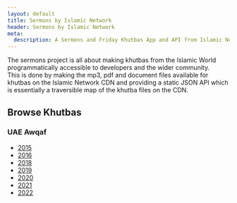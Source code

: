```yaml
---
layout: default
title: Sermons by Islamic Network
header: Sermons by Islamic Network
meta:
  description: A Sermons and Friday Khutbas App and API from Islamic Network
---
```


<div class="px-4 py-2 sm:px-0">
    The sermons project is all about making khutbas from the Islamic World programmatically accessible to developers and the wider community.
</div>
<div class="px-4 sm:px-0">
    This is done by making the mp3, pdf and document files available for khutbas on the Islamic Network CDN and providing a static JSON API
which is essentially a traversible map of the khutba files on the CDN.
</div>
<h2 class="text-lg font-bold">Browse Khutbas</h2>
<h3 class="text-lg font-bold">UAE Awqaf</h3>
<ul>
<li>
    <a href="/uae-awqaf/2015">2015</a>
</li>
<li>
    <a href="/uae-awqaf/2016">2016</a>
</li>
<li>
    <a href="/uae-awqaf/2018">2018</a>
</li>
<li>
    <a href="/uae-awqaf/2019">2019</a>
</li>
<li>
    <a href="/uae-awqaf/2020">2020</a>
</li>
<li>
    <a href="/uae-awqaf/2021">2021</a>
</li>
<li>
    <a href="/uae-awqaf/2022">2022</a>
</li>

</ul>
<!-- /End replace -->
